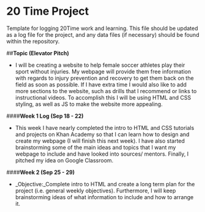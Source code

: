 # 20 Time Project
Template for logging 20Time work and learning.  This file should be updated as a log file for the project, and any data files (if necessary) should be found within the repository.  

##**Topic (Elevator Pitch)**
* I will be creating a website to help female soccer athletes play their sport without injuries. My webpage will provide them free information with regards to injury prevention and recovery to get them back on the field as soon as possible. If I have extra time I would also like to add more sections to the website, such as drills that I recommend or links to instructional videos. To accomplish this I will be using HTML and CSS styling, as well as JS to make the website more appealing.  

####**Week 1 Log (Sep 18 - 22)**
* This week I have nearly completed the intro to HTML and CSS tutorials and projects on Khan Academy so that I can learn how to design and create my webpage (I will finish this next week). I have also started brainstorming some of the main ideas and topics that I want my webpage to include and have looked into sources/ mentors. Finally, I pitched my idea on Google Classroom. 

####**Week 2 (Sep 25 - 29)**
* _Objective:_Complete intro to HTML and create a long term plan for the project (i.e. general weekly objectives). Furthermore, I will keep brainstorming ideas of what information to include and how to arrange it.
